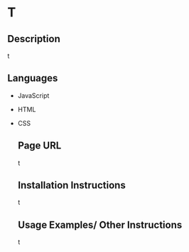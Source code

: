 
  # T

  ## Description
  t

  ## Languages
  * JavaScript
 * HTML
 * CSS

  
    ## Page URL
    t 
   

  
    ## Installation Instructions
    t 
   

  
    ## Usage Examples/ Other Instructions
    t 
   

